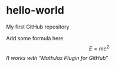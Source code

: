 # hello-world
My first GitHub repository

Add some formula here  
$$E=mc^{2}$$
*It works with "MathJax Plugin for GitHub"*  
